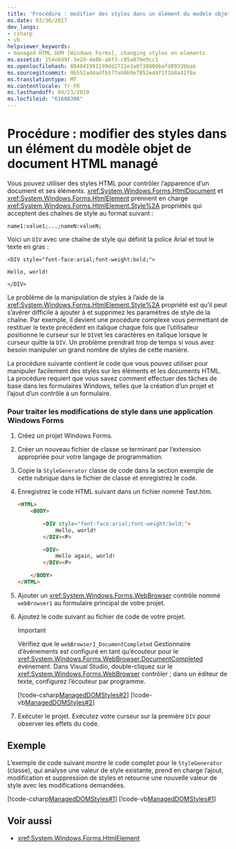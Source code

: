 ```yaml
---
title: 'Procédure : modifier des styles dans un élément du modèle objet de document HTML managé'
ms.date: 03/30/2017
dev_langs:
- csharp
- vb
helpviewer_keywords:
- managed HTML DOM [Windows Forms], changing styles on elements
ms.assetid: 154e8d9f-3e2d-4e8b-a6f3-c85a070e9cc1
ms.openlocfilehash: 804041991199dd2722e3a0f38800bafd8933bbab
ms.sourcegitcommit: 9b552addadfb57fab0b9e7852ed4f1f1b8a42f8e
ms.translationtype: MT
ms.contentlocale: fr-FR
ms.lasthandoff: 04/23/2019
ms.locfileid: "61608396"
---
```

# <a name="how-to-change-styles-on-an-element-in-the-managed-html-document-object-model"></a>Procédure : modifier des styles dans un élément du modèle objet de document HTML managé

Vous pouvez utiliser des styles HTML pour contrôler l’apparence d’un document et ses éléments. <xref:System.Windows.Forms.HtmlDocument> et <xref:System.Windows.Forms.HtmlElement> prennent en charge <xref:System.Windows.Forms.HtmlElement.Style%2A> propriétés qui acceptent des chaînes de style au format suivant :

`name1:value1;...;nameN:valueN;`

Voici un `DIV` avec une chaîne de style qui définit la police Arial et tout le texte en gras :

`<DIV style="font-face:arial;font-weight:bold;">`

`Hello, world!`

`</DIV>`

Le problème de la manipulation de styles à l’aide de la <xref:System.Windows.Forms.HtmlElement.Style%2A> propriété est qu’il peut s’avérer difficile à ajouter à et supprimez les paramètres de style de la chaîne. Par exemple, il devient une procédure complexe vous permettant de restituer le texte précédent en italique chaque fois que l’utilisateur positionne le curseur sur le `DIV`et les caractères en italique lorsque le curseur quitte la `DIV`. Un problème prendrait trop de temps si vous avez besoin manipuler un grand nombre de styles de cette manière.

La procédure suivante contient le code que vous pouvez utiliser pour manipuler facilement des styles sur les éléments et les documents HTML. La procédure requiert que vous savez comment effectuer des tâches de base dans les formulaires Windows, telles que la création d’un projet et l’ajout d’un contrôle à un formulaire.

### <a name="to-process-style-changes-in-a-windows-forms-application"></a>Pour traiter les modifications de style dans une application Windows Forms

1. Créez un projet Windows Forms.

2. Créer un nouveau fichier de classe se terminant par l’extension appropriée pour votre langage de programmation.

3. Copie la `StyleGenerator` classe de code dans la section exemple de cette rubrique dans le fichier de classe et enregistrez le code.

4. Enregistrez le code HTML suivant dans un fichier nommé Test.htm.

    ```html
    <HTML>
        <BODY>

            <DIV style="font-face:arial;font-weight:bold;">
                Hello, world!
            </DIV><P>

            <DIV>
                Hello again, world!
            </DIV><P>

        </BODY>
    </HTML>
    ```

5. Ajouter un <xref:System.Windows.Forms.WebBrowser> contrôle nommé `webBrowser1` au formulaire principal de votre projet.

6. Ajoutez le code suivant au fichier de code de votre projet.

    > [!IMPORTANT]
    >  Vérifiez que le `webBrowser1_DocumentCompleted` Gestionnaire d’événements est configuré en tant qu’écouteur pour le <xref:System.Windows.Forms.WebBrowser.DocumentCompleted> événement. Dans Visual Studio, double-cliquez sur le <xref:System.Windows.Forms.WebBrowser> contrôler ; dans un éditeur de texte, configurez l’écouteur par programme.  
  
     [!code-csharp[ManagedDOMStyles#2](~/samples/snippets/csharp/VS_Snippets_Winforms/ManagedDOMStyles/CS/Form1.cs#2)]
     [!code-vb[ManagedDOMStyles#2](~/samples/snippets/visualbasic/VS_Snippets_Winforms/ManagedDOMStyles/VB/Form1.vb#2)]  
  
7. Exécuter le projet. Exécutez votre curseur sur la première `DIV` pour observer les effets du code.  
  
## <a name="example"></a>Exemple  
 L’exemple de code suivant montre le code complet pour le `StyleGenerator` (classe), qui analyse une valeur de style existante, prend en charge l’ajout, modification et suppression de styles et retourne une nouvelle valeur de style avec les modifications demandées.  
  
 [!code-csharp[ManagedDOMStyles#1](~/samples/snippets/csharp/VS_Snippets_Winforms/ManagedDOMStyles/CS/StyleGenerator.cs#1)]
 [!code-vb[ManagedDOMStyles#1](~/samples/snippets/visualbasic/VS_Snippets_Winforms/ManagedDOMStyles/VB/StyleGenerator.vb#1)]  
  
## <a name="see-also"></a>Voir aussi

- <xref:System.Windows.Forms.HtmlElement>
